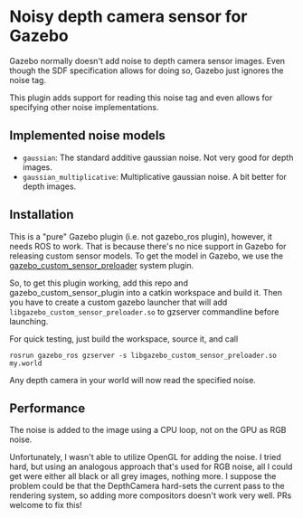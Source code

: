 # Noisy depth camera sensor for Gazebo

Gazebo normally doesn't add noise to depth camera sensor images. 
Even though the SDF specification allows for doing so, Gazebo just ignores the noise tag.

This plugin adds support for reading this noise tag and even allows for specifying other noise implementations.

## Implemented noise models

- `gaussian`: The standard additive gaussian noise. Not very good for depth images.
- `gaussian_multiplicative`: Multiplicative gaussian noise. A bit better for depth images.

## Installation

This is a "pure" Gazebo plugin (i.e. not gazebo_ros plugin), however, it needs ROS to work.
That is because there's no nice support in Gazebo for releasing custom sensor models.
To get the model in Gazebo, we use the [gazebo_custom_sensor_preloader](https://github.com/peci1/gazebo_custom_sensor_preloader)
system plugin.

So, to get this plugin working, add this repo and gazebo_custom_sensor_plugin into a catkin workspace
and build it. Then you have to create a custom gazebo launcher that will add `libgazebo_custom_sensor_preloader.so` to
gzserver commandline before launching.

For quick testing, just build the workspace, source it, and call

    rosrun gazebo_ros gzserver -s libgazebo_custom_sensor_preloader.so my.world

Any depth camera in your world will now read the specified noise.

## Performance

The noise is added to the image using a CPU loop, not on the GPU as RGB noise.

Unfortunately, I wasn't able to utilize OpenGL for adding the noise.
I tried hard, but using an analogous approach that's used for RGB noise,
all I could get were either all black or all grey images, nothing more.
I suppose the problem could be that the DepthCamera hard-sets the current pass
to the rendering system, so adding more compositors doesn't work very well.
PRs welcome to fix this! 